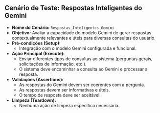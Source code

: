 ## Cenário de Teste: Respostas Inteligentes do Gemini

*   **Nome do Cenário:** `Respostas_Inteligentes_Gemini`
*   **Objetivo:** Avaliar a capacidade do modelo Gemini de gerar respostas contextualmente relevantes e úteis para diversas consultas do usuário.
*   **Pré-condições (Setup):**
    *   Integração com o modelo Gemini configurada e funcional.
*   **Ação Principal (Execute):**
    *   Enviar diferentes tipos de consultas ao sistema (perguntas gerais, solicitações de informação, etc.).
    *   O sistema deve encaminhar a consulta ao Gemini e processar a resposta.
*   **Validações (Assertions):**
    *   As respostas do Gemini devem ser coerentes com a pergunta.
    *   As respostas devem ser informativas e úteis.
    *   O tempo de resposta deve ser aceitável.
*   **Limpeza (Teardown):**
    *   Nenhuma ação de limpeza específica necessária.
